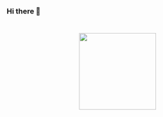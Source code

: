 ### Hi there 👋

<!--
**marf1234/marf1234** is a ✨ _special_ ✨ repository because its `README.md` (this file) appears on your GitHub profile.

Here are some ideas to get you started:

- 🔭 I’m currently working on ...
- 🌱 I’m currently learning ...
- 👯 I’m looking to collaborate on ...
- 🤔 I’m looking for help with ...
- 💬 Ask me about ...
- 📫 How to reach me: ...
- 😄 Pronouns: ...
- ⚡ Fun fact: ...
-->
<div align="center" style="margin: 40px 0">
   <a href="https://github.com/marf1234/github-profile-views-counter">
       <img width="175px" src="https://komarev.com/ghpvc/?username=marf1234&color=DE002D">
   </a>
</div>
